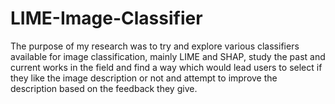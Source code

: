 # LIME-Image-Classifier
The purpose of my research was to try and explore various classifiers available for image classification, mainly LIME and SHAP, study the past and current works in the field and find a way which would lead users to select if they like the image description or not and attempt to improve the description based on the feedback they give.
